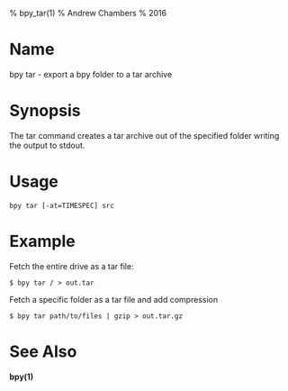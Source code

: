 % bpy_tar(1)
% Andrew Chambers
% 2016

# Name

bpy tar - export a bpy folder to a tar archive

# Synopsis

The tar command creates a tar archive out of the specified folder writing the output to stdout.

# Usage

```bpy tar [-at=TIMESPEC] src```

# Example

Fetch the entire drive as a tar file:

```
$ bpy tar / > out.tar
```

Fetch a specific folder as a tar file and add compression

```
$ bpy tar path/to/files | gzip > out.tar.gz
```

# See Also

**bpy(1)**
